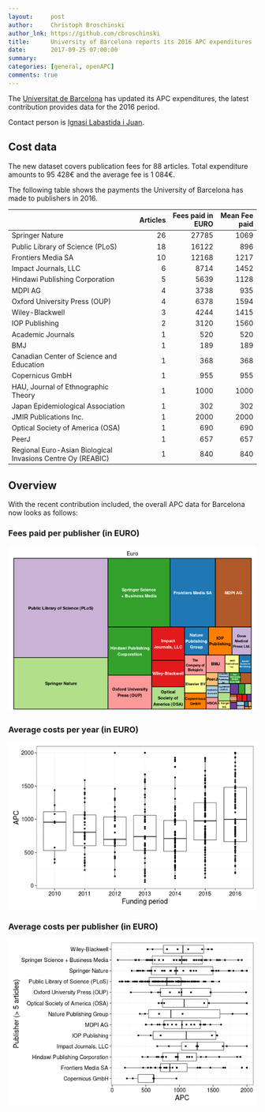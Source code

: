 ```yaml
---
layout:     post
author:     Christoph Broschinski
author_lnk: https://github.com/cbroschinski
title:      University of Barcelona reports its 2016 APC expenditures
date:       2017-09-25 07:00:00
summary:    
categories: [general, openAPC]
comments: true
---
```





The [Universitat de Barcelona](http://www.ub.edu/web/ub/en/index.html) has updated its APC expenditures, the latest contribution provides data for the 2016 period.

Contact person is [Ignasi Labastida i Juan](mailto:ilabastida@ub.edu).

## Cost data



The new dataset covers publication fees for 88 articles. Total expenditure amounts to 95 428€ and the average fee is 1 084€.

The following table shows the payments the University of Barcelona has made to publishers in 2016.


|                                                            | Articles| Fees paid in EURO| Mean Fee paid|
|:-----------------------------------------------------------|--------:|-----------------:|-------------:|
|Springer Nature                                             |       26|             27785|          1069|
|Public Library of Science (PLoS)                            |       18|             16122|           896|
|Frontiers Media SA                                          |       10|             12168|          1217|
|Impact Journals, LLC                                        |        6|              8714|          1452|
|Hindawi Publishing Corporation                              |        5|              5639|          1128|
|MDPI AG                                                     |        4|              3738|           935|
|Oxford University Press (OUP)                               |        4|              6378|          1594|
|Wiley-Blackwell                                             |        3|              4244|          1415|
|IOP Publishing                                              |        2|              3120|          1560|
|Academic Journals                                           |        1|               520|           520|
|BMJ                                                         |        1|               189|           189|
|Canadian Center of Science and Education                    |        1|               368|           368|
|Copernicus GmbH                                             |        1|               955|           955|
|HAU, Journal of Ethnographic Theory                         |        1|              1000|          1000|
|Japan Epidemiological Association                           |        1|               302|           302|
|JMIR Publications Inc.                                      |        1|              2000|          2000|
|Optical Society of America (OSA)                            |        1|               690|           690|
|PeerJ                                                       |        1|               657|           657|
|Regional Euro-Asian Biological Invasions Centre Oy (REABIC) |        1|               840|           840|

## Overview

With the recent contribution included, the overall APC data for Barcelona now looks as follows:

### Fees paid per publisher (in EURO)

![plot of chunk tree_barcelona_2017_09_25_full](/figure/tree_barcelona_2017_09_25_full-1.png)

###  Average costs per year (in EURO)

![plot of chunk box_barcelona_2017_09_25_year_full](/figure/box_barcelona_2017_09_25_year_full-1.png)

###  Average costs per publisher (in EURO)

![plot of chunk box_barcelona_2017_09_25_publisher_full](/figure/box_barcelona_2017_09_25_publisher_full-1.png)
